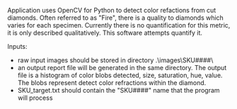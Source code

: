 Application uses OpenCV for Python to detect color refactions from cut diamonds.  Often referred to as "Fire", there is a quality to diamonds which varies for each specimen.  Currently there is no quantification for this metric, it is only described qualitatively.  This software attempts quantify it. 

Inputs:
 - raw input images should be stored in directory .\images\SKU####\
 - an output report file will be generated in the same directory.  The output file is a histogram of color blobs detected, size, saturation, hue, value.  The blobs represent detect color refractions within the diamond.
 - SKU_target.txt should contain the "SKU####" name that the program will process
